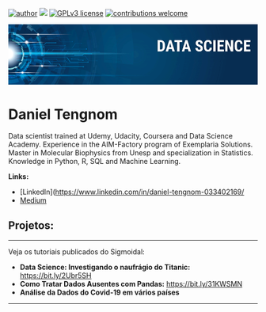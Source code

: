 [![author](https://img.shields.io/badge/author-carlosfab-red.svg)](https://www.linkedin.com/in/carlosfab) [![](https://img.shields.io/badge/python-3.7+-blue.svg)](https://www.python.org/downloads/release/python-365/) [![GPLv3 license](https://img.shields.io/badge/License-GPLv3-blue.svg)](http://perso.crans.org/besson/LICENSE.html) [![contributions welcome](https://img.shields.io/badge/contributions-welcome-brightgreen.svg?style=flat)](https://github.com/carlosfab/data_science/issues)

<p align="center">
  <img src="banner.png" >
</p>

# Daniel Tengnom
Data scientist trained at Udemy, Udacity, Coursera and Data Science Academy. Experience in the AIM-Factory program of Exemplaria Solutions. Master in Molecular Biophysics from Unesp and specialization in Statistics. Knowledge in Python, R, SQL and Machine Learning.

**Links:**
* [LinkedIn](https://www.linkedin.com/in/daniel-tengnom-033402169/
* [Medium](https://www.medium.com)


## Projetos:
* **

Veja os tutoriais publicados do Sigmoidal:


* **Data Science: Investigando o naufrágio do Titanic:** https://bit.ly/2Ubr5SH
* **Como Tratar Dados Ausentes com Pandas:** https://bit.ly/31KWSMN
* **Análise da Dados do Covid-19 em vários países**

---




